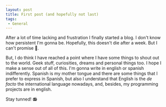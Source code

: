 ```yaml
---
layout: post
title: First post (and hopefully not last)
tags:
 - General
---
```


After a lot of time lacking and frustration I finally started a blog. I don't know how persistent I'm gonna be. Hopefully, this doesn't die after a week. But I can't promise :shrug:.

But, I do think I have reached a point where I have some things to shout out to the world. Geek stuff, curiosities, dreams and personal things too. I hope I make a sense out of all of this.
I'm gonna write in english or spanish indifferently. Spanish is my mother tongue and there are some things that I prefer to express in Spanish, but also I understand that English is the _de facto_ the international language nowadays, and, besides, my programming projects are in english.

Stay tunned! :radio:

